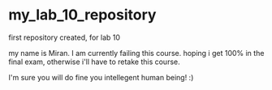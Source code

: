 # my_lab_10_repository
first repository created, for lab 10 

my name is Miran. I am currently failing this course. hoping i get 100% in the final exam, otherwise i'll have to retake this course. 

I'm sure you will do fine you intellegent human being! :)
